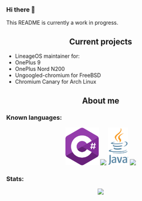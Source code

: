 ### Hi there 👋

<!--
**tangalbert919/tangalbert919** is a ✨ _special_ ✨ repository because its `README.md` (this file) appears on your GitHub profile.

Here are some ideas to get you started:

- 🔭 I’m currently working on ...
- 🌱 I’m currently learning ...
- 👯 I’m looking to collaborate on ...
- 🤔 I’m looking for help with ...
- 💬 Ask me about ...
- 📫 How to reach me: ...
- 😄 Pronouns: ...
- ⚡ Fun fact: ...
-->

<p> This README is currently a work in progress.</p>
<h2 align="center">Current projects</h2>
<ul>
  <li>LineageOS maintainer for:
    <li>OnePlus 9</li>
    <li>OnePlus Nord N200</li>
  </li>
  <li>Ungoogled-chromium for FreeBSD</li>
  <li>Chromium Canary for Arch Linux</li>
</ul>
<h2 align="center">About me</h2>
<h3>Known languages:</h3>
<div align="center">
  <img src="Csharp_Logo.png" height=100px />
  <img src="https://upload.wikimedia.org/wikipedia/commons/1/18/C_Programming_Language.svg" height=100px />
  <img src="Java_logo.svg" height=100px />
  <!--<img src="https://upload.wikimedia.org/wikipedia/commons/6/61/HTML5_logo_and_wordmark.svg" height=100px />
  <img src="https://upload.wikimedia.org/wikipedia/commons/d/d5/CSS3_logo_and_wordmark.svg" height=100px />-->
  <img src="https://upload.wikimedia.org/wikipedia/commons/c/c3/Python-logo-notext.svg" height=100px />
</div>
<h3>Stats:</h3>
<p align="center">
  <img src="https://github-readme-stats.vercel.app/api?username=tangalbert919" width=400 />
</p>
